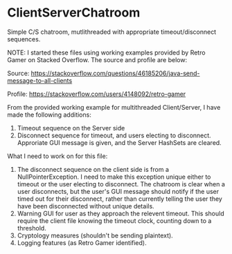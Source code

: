 # ClientServerChatroom
Simple C/S chatroom, mutlithreaded with appropriate timeout/disconnect sequences. 

NOTE: I started these files using working examples provided by Retro Gamer on Stacked Overflow. The source and profile are below:

Source: https://stackoverflow.com/questions/46185206/java-send-message-to-all-clients

Profile: https://stackoverflow.com/users/4148092/retro-gamer

From the provided working example for multithreaded Client/Server, I have made the following additions:
1) Timeout sequence on the Server side
2) Disconnect sequence for timeout, and users electing to disconnect. Approriate GUI message is given, and the Server HashSets are cleared. 

What I need to work on for this file:
1) The disconnect sequence on the client side is from a NullPointerException. I need to make this exception unique either to timeout or the user electing to disconnect. The chatroom is clear when a user disconnects, but the user's GUI message should notify if the user timed out for their disconnect, rather than currently telling the user they have been disconnected without unique details.
2) Warning GUI for user as they approach the relevent timeout. This should require the client file knowing the timeout clock, counting down to a threshold. 
3) Cryptology measures (shouldn't be sending plaintext).
4) Logging features (as Retro Gamer identified). 


